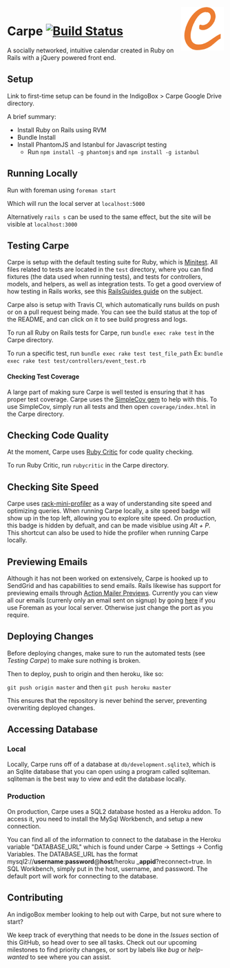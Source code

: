 <img src="app/assets/images/pages/CarpeLetter.png?raw=true" width="100" align="right">

# Carpe [![Build Status](https://travis-ci.com/vkoves/carpe.svg?token=Wt2br9iC8tszQJNifjNG&branch=master)](https://travis-ci.com/vkoves/carpe)

A socially networked, intuitive calendar created in Ruby on Rails with a jQuery powered front end.

## Setup
Link to first-time setup can be found in the IndigoBox > Carpe Google Drive directory.

A brief summary:
- Install Ruby on Rails using RVM
- Bundle Install
- Install PhantomJS and Istanbul for Javascript testing
	- Run `npm install -g phantomjs` and `npm install -g istanbul`

## Running Locally
Run with foreman using `foreman start`

Which will run the local server at `localhost:5000`

Alternatively `rails s` can be used to the same effect, but the site will be visible at `localhost:3000`

## Testing Carpe

Carpe is setup with the default testing suite for Ruby, which is [Minitest](https://github.com/seattlerb/minitest). All files related to tests are located in the `test` directory, where you can find fixtures (the data used when running tests), and tests for controllers, models, and helpers, as well as integration tests. To get a good overview of how testing in Rails works, see this [RailsGuides guide](http://guides.rubyonrails.org/testing.html) on the subject.

Carpe also is setup with Travis CI, which automatically runs builds on push or on a pull request being made. You can see the build status at the top of the README, and can click on it to see build progress and logs.

To run all Ruby on Rails tests for Carpe, run `bundle exec rake test` in the Carpe directory.

To run a specific test, run `bundle exec rake test test_file_path`
Ex: `bundle exec rake test test/controllers/event_test.rb`

#### Checking Test Coverage

A large part of making sure Carpe is well tested is ensuring that it has proper test coverage. Carpe uses the [SimpleCov gem](https://github.com/colszowka/simplecov) to help with this. To use SimpleCov, simply run all tests and then open `coverage/index.html` in the Carpe directory.

## Checking Code Quality

At the moment, Carpe uses [Ruby Critic](https://github.com/whitesmith/rubycritic) for code quality checking.

To run Ruby Critic, run `rubycritic` in the Carpe directory.

## Checking Site Speed

Carpe uses [rack-mini-profiler](https://github.com/MiniProfiler/rack-mini-profiler) as a way of understanding site speed and optimizing queries. When running Carpe locally, a site speed badge will show up in the top left, allowing you to explore site speed. On production, this badge is hidden by defualt, and can be made visiblue using *Alt + P*. This shortcut can also be used to hide the profiler when running Carpe locally.

## Previewing Emails

Although it has not been worked on extensively, Carpe is hooked up to SendGrid and has capabilities to send emails. Rails likewise has support for previewing emails through [Action Mailer Previews](https://github.com/rails/rails/blob/master/guides/source/4_1_release_notes.md#action-mailer-previews). Currently you can view all our emails (currenly only an email sent on signup) by going [here](http://localhost:5000/rails/mailers/user_notifier) if you use Foreman as your local server. Otherwise just change the port as you require.

## Deploying Changes

Before deploying changes, make sure to run the automated tests (see _Testing Carpe_) to make sure nothing is broken.

Then to deploy, push to origin and then heroku, like so:

``
git push origin master
`` and then
``
git push heroku master
``

This ensures that the repository is never behind the server, preventing overwriting deployed changes.

## Accessing Database

### Local
Locally, Carpe runs off of a database at `db/development.sqlite3`, which is an Sqlite database that you can open using a program called sqliteman. sqliteman is the best way to view and edit the database locally.

### Production
On production, Carpe uses a SQL2 database hosted as a Heroku addon. To access it, you need to install the MySql Workbench, and setup a new connection.

You can find all of the information to connect to the database in the Heroku variable "DATABASE_URL" which is found under Carpe -> Settings -> Config Variables. The DATABASE_URL has the format mysql2://**username**:**password**@**host**/heroku _**appid**?reconnect=true. In SQL Workbench, simply put in the host, username, and password. The default port will work for connecting to the database.

## Contributing

An indigoBox member looking to help out with Carpe, but not sure where to start?

We keep track of everything that needs to be done in the *Issues* section of this GitHub, so head over to see all tasks. Check out our upcoming milestones to find priority changes, or sort by labels like *bug* or *help-wanted* to see where you can assist.
